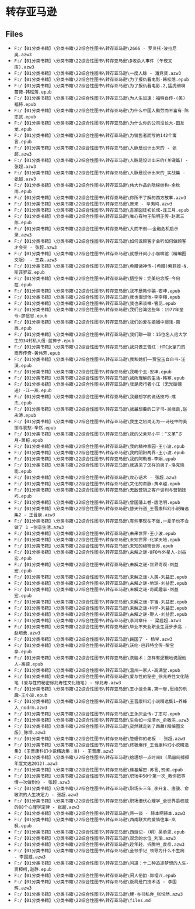 # 转存亚马逊

## Files

- `F:/【01分类书籍】\分类书籍\22综合性图书\转存亚马逊\2666 - 罗贝托·波拉尼奥.azw3`
- `F:/【01分类书籍】\分类书籍\22综合性图书\转存亚马逊\D坂杀人事件 (午夜文库).azw3`
- `F:/【01分类书籍】\分类书籍\22综合性图书\转存亚马逊\一度人脉 - 潘竞贤.azw3`
- `F:/【01分类书籍】\分类书籍\22综合性图书\转存亚马逊\为了报仇看电影-韩松落.epub`
- `F:/【01分类书籍】\分类书籍\22综合性图书\转存亚马逊\为了报仇看电影.2,猛虎细嗅蔷薇-韩松落.epub`
- `F:/【01分类书籍】\分类书籍\22综合性图书\转存亚马逊\为人生加速：福特自传-(美)福特.epub`
- `F:/【01分类书籍】\分类书籍\22综合性图书\转存亚马逊\为什么中国人勤劳而不富有-陈志武.epub`
- `F:/【01分类书籍】\分类书籍\22综合性图书\转存亚马逊\为什么你的公司没长大-田友龙.epub`
- `F:/【01分类书籍】\分类书籍\22综合性图书\转存亚马逊\为销售者而写的142个寓言.epub`
- `F:/【01分类书籍】\分类书籍\22综合性图书\转存亚马逊\人脉是设计出来的 - 张超.azw3`
- `F:/【01分类书籍】\分类书籍\22综合性图书\转存亚马逊\人脉是设计出来的(关键篇) - 张超.azw3`
- `F:/【01分类书籍】\分类书籍\22综合性图书\转存亚马逊\人脉是设计出来的_实战篇 - 张超.azw3`
- `F:/【01分类书籍】\分类书籍\22综合性图书\转存亚马逊\伟大作品的隐秘结构-余秋雨.epub`
- `F:/【01分类书籍】\分类书籍\22综合性图书\转存亚马逊\你所不了解的西方故事.azw3`
- `F:/【01分类书籍】\分类书籍\22综合性图书\转存亚马逊\原来 - 辛夷坞.azw3`
- `F:/【01分类书籍】\分类书籍\22综合性图书\转存亚马逊\吾家囧徒初长成-连三月.epub`
- `F:/【01分类书籍】\分类书籍\22综合性图书\转存亚马逊\唯心有物王阳明正传-赵家三郎.epub`
- `F:/【01分类书籍】\分类书籍\22综合性图书\转存亚马逊\大而不倒——金融危机启示录.azw3`
- `F:/【01分类书籍】\分类书籍\22综合性图书\转存亚马逊\如何说顾客才会听如何做顾客才会买 - 张超.azw3`
- `F:/【01分类书籍】\分类书籍\22综合性图书\转存亚马逊\就想开间小小咖啡馆（精编图文版） - 王森.azw3`
- `F:/【01分类书籍】\分类书籍\22综合性图书\转存亚马逊\希腊诸神传-(希腊)索菲娅·N.斯菲罗亚.epub`
- `F:/【01分类书籍】\分类书籍\22综合性图书\转存亚马逊\悟空传：完美纪念版-今何在.epub`
- `F:/【01分类书籍】\分类书籍\22综合性图书\转存亚马逊\我不是教你骗-安坤.epub`
- `F:/【01分类书籍】\分类书籍\22综合性图书\转存亚马逊\我也很想他-李李翔.epub`
- `F:/【01分类书籍】\分类书籍\22综合性图书\转存亚马逊\我也来谈禅-管见.epub`
- `F:/【01分类书籍】\分类书籍\22综合性图书\转存亚马逊\我们台湾这些年：1977年至今-廖信忠.epub`
- `F:/【01分类书籍】\分类书籍\22综合性图书\转存亚马逊\我们的爱在婚姻中搁浅-南西.epub`
- `F:/【01分类书籍】\分类书籍\22综合性图书\转存亚马逊\我们聊一聊：15位名人给大学生的34封私人信-蓝狮子.epub`
- `F:/【01分类书籍】\分类书籍\22综合性图书\转存亚马逊\我只做王雪红：HTC女掌门的商界传奇-黄伟芳.epub`
- `F:/【01分类书籍】\分类书籍\22综合性图书\转存亚马逊\我和她们——贾宝玉自白书-汪淏.epub`
- `F:/【01分类书籍】\分类书籍\22综合性图书\转存亚马逊\我嘞个去-安坤.epub`
- `F:/【01分类书籍】\分类书籍\22综合性图书\转存亚马逊\我所理解的生活-韩寒.epub`
- `F:/【01分类书籍】\分类书籍\22综合性图书\转存亚马逊\我是爬行者小江（无光碟赠送）-江一燕.epub`
- `F:/【01分类书籍】\分类书籍\22综合性图书\转存亚马逊\我最想学的说话技巧-成杰.epub`
- `F:/【01分类书籍】\分类书籍\22综合性图书\转存亚马逊\我最想要的口才书-吴继良,赵永涛.epub`
- `F:/【01分类书籍】\分类书籍\22综合性图书\转存亚马逊\我生之初尚无为——诗经中的美丽与哀愁-辛然.epub`
- `F:/【01分类书籍】\分类书籍\22综合性图书\转存亚马逊\我的父亲邓小平：“文革”岁月-萧榕.epub`
- `F:/【01分类书籍】\分类书籍\22综合性图书\转存亚马逊\我的精神家园-王小波.epub`
- `F:/【01分类书籍】\分类书籍\22综合性图书\转存亚马逊\我的阴阳两界-王小波.epub`
- `F:/【01分类书籍】\分类书籍\22综合性图书\转存亚马逊\我的阿勒泰-李娟.epub`
- `F:/【01分类书籍】\分类书籍\22综合性图书\转存亚马逊\我遇见了怎样的男子-洛克晓能.epub`
- `F:/【01分类书籍】\分类书籍\22综合性图书\转存亚马逊\攻心话术 - 张超.azw3`
- `F:/【01分类书籍】\分类书籍\22综合性图书\转存亚马逊\文化的血脉-黄卓越.epub`
- `F:/【01分类书籍】\分类书籍\22综合性图书\转存亚马逊\无敌营销之客户谈判与营销技巧.epub`
- `F:/【01分类书籍】\分类书籍\22综合性图书\转存亚马逊\曾国藩上卷-唐浩明.epub`
- `F:/【01分类书籍】\分类书籍\22综合性图书\转存亚马逊\替天行道_王晋康科幻小说精选集2 - 王晋康.azw3`
- `F:/【01分类书籍】\分类书籍\22综合性图书\转存亚马逊\有些事现在不做,一辈子也不会做了 1 —创意生活.azw3`
- `F:/【01分类书籍】\分类书籍\22综合性图书\转存亚马逊\未来世界-王小波.epub`
- `F:/【01分类书籍】\分类书籍\22综合性图书\转存亚马逊\未知世界-化学天地.epub`
- `F:/【01分类书籍】\分类书籍\22综合性图书\转存亚马逊\未知的植物世界.epub`
- `F:/【01分类书籍】\分类书籍\22综合性图书\转存亚马逊\未解之谜·UFO与外星人-刘益宏.epub`
- `F:/【01分类书籍】\分类书籍\22综合性图书\转存亚马逊\未解之谜·世界奇观-刘益宏.epub`
- `F:/【01分类书籍】\分类书籍\22综合性图书\转存亚马逊\未解之谜·人类-刘益宏.epub`
- `F:/【01分类书籍】\分类书籍\22综合性图书\转存亚马逊\未解之谜·地球-刘益宏.epub`
- `F:/【01分类书籍】\分类书籍\22综合性图书\转存亚马逊\未解之谜·奇闻趣事-刘益宏.epub`
- `F:/【01分类书籍】\分类书籍\22综合性图书\转存亚马逊\未解之谜·宇宙-刘益宏.epub`
- `F:/【01分类书籍】\分类书籍\22综合性图书\转存亚马逊\未解之谜·科学-刘益宏.epub`
- `F:/【01分类书籍】\分类书籍\22综合性图书\转存亚马逊\未解之谜·野人-刘益宏.epub`
- `F:/【01分类书籍】\分类书籍\22综合性图书\转存亚马逊\李鸿章传 - 梁启超.azw3`
- `F:/【01分类书籍】\分类书籍\22综合性图书\转存亚马逊\毕业不失业职业生涯步步高 - 赵培勇.azw3`
- `F:/【01分类书籍】\分类书籍\22综合性图书\转存亚马逊\民国了 - 杨早.azw3`
- `F:/【01分类书籍】\分类书籍\22综合性图书\转存亚马逊\沃伦·巴菲特全传-柴宝亭.epub`
- `F:/【01分类书籍】\分类书籍\22综合性图书\转存亚马逊\洗脑术：怎样有逻辑地说服他人-高德.epub`
- `F:/【01分类书籍】\分类书籍\22综合性图书\转存亚马逊\温州一家人-高满堂.epub`
- `F:/【01分类书籍】\分类书籍\22综合性图书\转存亚马逊\爱与性的秘密_徐兆寿性文化随笔 (爱与性的秘密徐兆寿性文化随笔) - 徐兆寿.azw3`
- `F:/【01分类书籍】\分类书籍\22综合性图书\转存亚马逊\王小波全集.第一卷.思维的乐趣-王小波.epub`
- `F:/【01分类书籍】\分类书籍\22综合性图书\转存亚马逊\王晋康科幻小说精选集1—养蜂人_nodrm.azw3`
- `F:/【01分类书籍】\分类书籍\22综合性图书\转存亚马逊\王永庆全传-丁志可.epub`
- `F:/【01分类书籍】\分类书籍\22综合性图书\转存亚马逊\生命如一泓清水_俞敏洪.azw3`
- `F:/【01分类书籍】\分类书籍\22综合性图书\转存亚马逊\突然就走到了西藏(精编图文版)_陈坤.azw3`
- `F:/【01分类书籍】\分类书籍\22综合性图书\转存亚马逊\管理你的老板 - 张超.azw3`
- `F:/【01分类书籍】\分类书籍\22综合性图书\转存亚马逊\终极爆炸_王晋康科幻小说精选集3 (王晋康科幻小说精选集：Ⅲ) - 王晋康.azw3`
- `F:/【01分类书籍】\分类书籍\22综合性图书\转存亚马逊\给理想一点时间Ⅱ (凤凰网搏报年度文选2012).azw3`
- `F:/【01分类书籍】\分类书籍\22综合性图书\转存亚马逊\维基解密-苏言,贺濒.epub`
- `F:/【01分类书籍】\分类书籍\22综合性图书\转存亚马逊\职场中50个第一次_教你把事情一次做到位 - 张超.azw3`
- `F:/【01分类书籍】\分类书籍\22综合性图书\转存亚马逊\职场头三年_李开复、唐骏、俞敏洪的人生决定力 - 张超.azw3`
- `F:/【01分类书籍】\分类书籍\22综合性图书\转存亚马逊\职场潜伏心理学_全世界最权威的88个心理学定律 - 张超.azw3`
- `F:/【01分类书籍】\分类书籍\22综合性图书\转存亚马逊\蒋一谈 - 赫本啊赫本.azw3`
- `F:/【01分类书籍】\分类书籍\22综合性图书\转存亚马逊\西南联大的爱情往事-岚枫.epub`
- `F:/【01分类书籍】\分类书籍\22综合性图书\转存亚马逊\西游记-（明）吴承恩.epub`
- `F:/【01分类书籍】\分类书籍\22综合性图书\转存亚马逊\观念的水位_刘瑜.azw3`
- `F:/【01分类书籍】\分类书籍\22综合性图书\转存亚马逊\趁年轻，折腾吧_袁岳.azw3`
- `F:/【01分类书籍】\分类书籍\22综合性图书\转存亚马逊\金领手记_领导为什么不生病 - 李国威.azw3`
- `F:/【01分类书籍】\分类书籍\22综合性图书\转存亚马逊\问道：十二种追逐梦想的人生-贾樟柯,赵静.epub`
- `F:/【01分类书籍】\分类书籍\22综合性图书\转存亚马逊\闲人俗韵-郭福兴.epub`
- `F:/【01分类书籍】\分类书籍\22综合性图书\转存亚马逊\饭局是门技术活 - 李国辉.azw3`
- `F:/【01分类书籍】\分类书籍\22综合性图书\转存亚马逊\鲤·与书私奔_张悦然.azw3`
- `F:/【01分类书籍】\分类书籍\22综合性图书\转存亚马逊\files.md`

